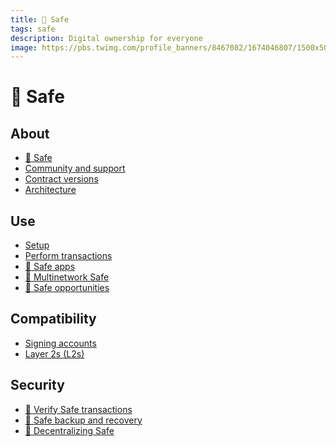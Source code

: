 ```yaml
---
title: 🔰 Safe
tags: safe
description: Digital ownership for everyone
image: https://pbs.twimg.com/profile_banners/8467082/1674046807/1500x500
---
```


🔰 Safe
===

About
---

- [🔰 Safe](https://hackmd.io/@safe/about)
- [Community and support](https://hackmd.io/@safe/community-and-support)
- [Contract versions](https://hackmd.io/@safe/contract-versions)
- [Architecture](https://hackmd.io/@safe/architecture)

Use
---
- [Setup](https://hackmd.io/@safe/setup)
- [Perform transactions](https://hackmd.io/@safe/perform-transactions)
- [🔰 Safe apps](https://hackmd.io/@safe/apps)
- [🔰 Multinetwork Safe](https://hackmd.io/@safe/multinetwork)
- [🔰 Safe opportunities](https://hackmd.io/@safe/opportunities)

Compatibility
---

- [Signing accounts](https://hackmd.io/@safe/signing-accounts)
- [Layer 2s (L2s)](https://hackmd.io/@safe/layer-2s)

Security
---

- [🔰 Verify Safe transactions](https://hackmd.io/@safe/verify-transactions)
- [🔰 Safe backup and recovery](https://hackmd.io/@safe/backup-and-recovery)
- [🔰 Decentralizing Safe](https://hackmd.io/@safe/decentralize)